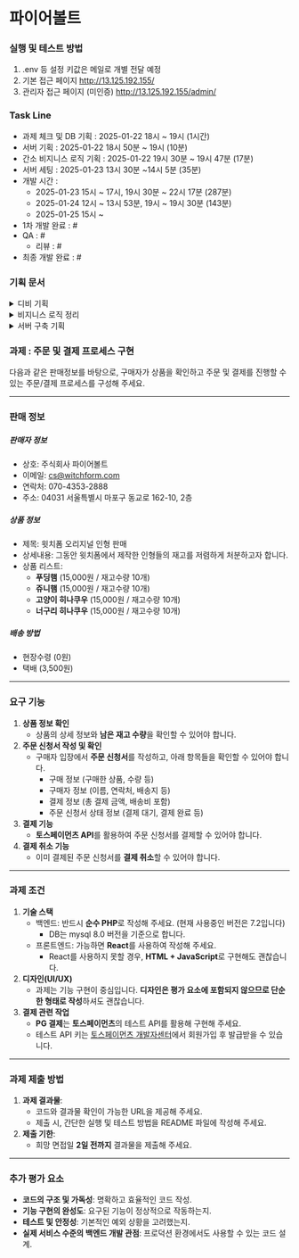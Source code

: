 # 파이어볼트

### 실행 및 테스트 방법
1. .env 등 설정 키값은 메일로 개별 전달 예정
2. 기본 접근 페이지 http://13.125.192.155/
3. 관리자 접근 페이지 (미인증) http://13.125.192.155/admin/

### Task Line
- 과제 체크 및 DB 기획 : 2025-01-22 18시 ~ 19시 (1시간)
- 서버 기획 : 2025-01-22 18시 50분 ~ 19시 (10분)
- 간소 비지니스 로직 기획 : 2025-01-22 19시 30분 ~ 19시 47분 (17분)
- 서버 세팅 : 2025-01-23 13시 30분 ~14시 5분 (35분)
- 개발 시간 : 
  - 2025-01-23 15시 ~ 17시, 19시 30분 ~ 22시 17분 (287분)
  - 2025-01-24 12시 ~ 13시 53분, 19시 ~ 19시 30분 (143분)
  - 2025-01-25 15시 ~ 
- 1차 개발 완료 : #
- QA : #
    - 리뷰 : #
- 최종 개발 완료 : #


### 기획 문서
<details><summary>디비 기획
</summary>

- 업체 Table : **companies**
    1. id
    2. 상호명 : name
    3. 이메일 : email
    4. 연락처 : contact
    5. 우편번호 : postal_code
    6. 주소 : address
    7. 등록 시간 : created_dt
    8. 수정 시간 : updated_dt
    - SQL Table

        ```sql
        CREATE TABLE companies (
            id INT AUTO_INCREMENT PRIMARY KEY,
            name VARCHAR(100) NOT NULL,
            email VARCHAR(100) NOT NULL,
            contact VARCHAR(20) NOT NULL,
            postal_code VARCHAR(10),
            address TEXT NOT NULL,
            created_dt DATETIME DEFAULT CURRENT_TIMESTAMP,
            updated_dt DATETIME DEFAULT CURRENT_TIMESTAMP ON UPDATE CURRENT_TIMESTAMP
        );
        ```


---

- 상품 게시 Table : **posts**
    1. id
    2. 업체 id : company_id
    3. 제목 : title
    4. 상세 내용 : content
    5. 등록 시간 : created_dt
    6. 수정 시간 : updated_dt
    - SQL Table

        ```sql
        CREATE TABLE posts (
            id INT AUTO_INCREMENT PRIMARY KEY,
            company_id INT NOT NULL,
            title VARCHAR(200) NOT NULL,
            content TEXT,
            created_dt DATETIME DEFAULT CURRENT_TIMESTAMP,
            updated_dt DATETIME DEFAULT CURRENT_TIMESTAMP ON UPDATE CURRENT_TIMESTAMP,
            FOREIGN KEY (company_id) REFERENCES companies(id)
        );
        ```

- 상품 Table : **products**
    1. id
    2. 업체 id : company_id
    3. 상품명 : name
    4. 가격 : price
    5. 할인된 가격 : discounted_price
    6. 할인 표출 형태 (- or %) : discount_format
    7. 등록 시간 : created_dt
    8. 수정 시간 : updated_dt
    - SQL Table

        ```sql
        CREATE TABLE products (
            id INT AUTO_INCREMENT PRIMARY KEY,
            company_id INT NOT NULL,
            name VARCHAR(100) NOT NULL,
            price INT NOT NULL,
            discounted_price INT,
            discount_format VARCHAR(10),
            created_dt DATETIME DEFAULT CURRENT_TIMESTAMP,
            updated_dt DATETIME DEFAULT CURRENT_TIMESTAMP ON UPDATE CURRENT_TIMESTAMP,
            FOREIGN KEY (company_id) REFERENCES companies(id)
        );
        ```

    - 재고 Table : **product_inventories**
        1. id
        2. 상품 id
        3. 업체 id : company_id
        4. 총 재고 : total_inventory
        5. 현재 재고 : current_inventory
        6. 등록 시간 : created_dt
        7. 수정 시간 : updated_dt
        - SQL Table

            ```sql
            CREATE TABLE product_inventories (
                id INT AUTO_INCREMENT PRIMARY KEY,
                product_id INT NOT NULL,
                company_id INT NOT NULL,
                total_inventory INT NOT NULL DEFAULT 0,
                current_inventory INT NOT NULL DEFAULT 0,
                created_dt DATETIME DEFAULT CURRENT_TIMESTAMP,
                updated_dt DATETIME DEFAULT CURRENT_TIMESTAMP ON UPDATE CURRENT_TIMESTAMP,
                FOREIGN KEY (product_id) REFERENCES products(id),
                FOREIGN KEY (company_id) REFERENCES companies(id)
            );
            ```

- 게시 ↔ 상품 연관 Table : **post_products**
    1. id
    2. 업체 id : company_id
    3. 게시 id : post_id
    4. 상품 id : product_id
    5. post 내 판매 가능 최대 상품 수 (재고와 별개) : posted_inventory
    6. 등록 시간 : created_dt
    7. 수정 시간 : updated_dt
    - SQL Table

        ```sql
        CREATE TABLE post_products (
            id INT AUTO_INCREMENT PRIMARY KEY,
            company_id INT NOT NULL,
            post_id INT NOT NULL,
            product_id INT NOT NULL,
            posted_inventory INT NOT NULL DEFAULT 0,
            created_dt DATETIME DEFAULT CURRENT_TIMESTAMP,
            updated_dt DATETIME DEFAULT CURRENT_TIMESTAMP ON UPDATE CURRENT_TIMESTAMP,
            FOREIGN KEY (company_id) REFERENCES companies(id),
            FOREIGN KEY (post_id) REFERENCES posts(id),
            FOREIGN KEY (product_id) REFERENCES products(id)
        );
        ```

- 게시 ↔ 배송 연관 Table: **post_delivery**
    1. id
    2. 업체 id : company_id
    3. 게시 id : post_id
    4. 현장 수령 비용 : pickup_cost : null의 경우 사용 불가
    5. 택배 배송 비용 : delivery_cost : null의 경우 사용 불가
    6. 특정 결제 금액부터의 배송 비용 : free_delivery_amount : null의 경우 사용 불가
    7. 이외 배송 방법 : extra_delivery_method  : null의 경우 사용 불가
    8. 이외 배송 방법 비용 :  extra_delivery_cost  : null의 경우 사용 불가
    9. 등록 시간 : created_dt
    10. 수정 시간 : updated_dt
    - SQL Table

        ```sql
        CREATE TABLE post_delivery (
        id INT AUTO_INCREMENT PRIMARY KEY,
        company_id INT NOT NULL,
        post_id INT NOT NULL,
        pickup_cost INT DEFAULT NULL,
        delivery_cost INT DEFAULT 3500,
        free_delivery_amount INT DEFAULT NULL,
        extra_delivery_method VARCHAR(50),
        extra_delivery_cost INT DEFAULT NULL,
        created_dt DATETIME DEFAULT CURRENT_TIMESTAMP,
        updated_dt DATETIME DEFAULT CURRENT_TIMESTAMP ON UPDATE CURRENT_TIMESTAMP,
        FOREIGN KEY (company_id) REFERENCES companies(id),
        FOREIGN KEY (post_id) REFERENCES posts(id)
        );
        ```


---

- 주문 Table : **orders**
    1. id
    2. 업체 id : company_id
    3. 게시 id : post_id
    4. 주문 번호 : order_number : 년월일His+user_id(더미값)+랜덤숫자(4자)
    5. 구매자명 : customer_name
    6. 구매자 이메일 : customer_email
    7. 구매자 연락처 : customer_phone
    8. 배송 방법 : delivery_type
    9. 배송비 : delivery_cost
    10. 우편번호 : postal_code
    11. 주소 : address
    12. 총 결제 금액 : total_amount
    13. 주문 상태 : status (ENUM - pending, paid, cancelled, completed)
    14. 등록 시간 : created_dt
    15. 수정 시간 : updated_dt
    - SQL Table

        ```sql
        CREATE TABLE orders (
            id INT AUTO_INCREMENT PRIMARY KEY,
            company_id INT NOT NULL,
            post_id INT NOT NULL,
            order_number VARCHAR(20) NOT NULL,
            customer_name VARCHAR(50) NOT NULL,
            customer_email VARCHAR(100),
            customer_phone VARCHAR(20) NOT NULL,
            delivery_type VARCHAR(20) NOT NULL,
            delivery_cost INT DEFAULT 0,
            postal_code VARCHAR(10),
            address TEXT,
            total_amount INT NOT NULL,
            order_status ENUM('pending', 'paid', 'cancelled', 'completed') DEFAULT 'pending',
            created_dt DATETIME DEFAULT CURRENT_TIMESTAMP,
            updated_dt DATETIME DEFAULT CURRENT_TIMESTAMP ON UPDATE CURRENT_TIMESTAMP,
            FOREIGN KEY (company_id) REFERENCES companies(id),
            FOREIGN KEY (post_id) REFERENCES posts(id)
        );
        ```

- 주문 ↔ 상품 연관 Table: **order_products**
    1. id
    2. 게시 id : post_id
    3. 주문 id : order_id
    4. 상품 id : product_id
    5. 수량 : quantity
    6. 구매 당시 가격 : price
    7. 등록 시간 : created_dt
    - SQL Table

        ```sql
        CREATE TABLE order_items (
            id INT AUTO_INCREMENT PRIMARY KEY,
            post_id INT NOT NULL,
            order_id INT NOT NULL,
            product_id INT NOT NULL,
            quantity INT NOT NULL,
            price INT NOT NULL,
            created_dt DATETIME DEFAULT CURRENT_TIMESTAMP,
            FOREIGN KEY (post_id) REFERENCES posts(id),
            FOREIGN KEY (order_id) REFERENCES orders(id),
            FOREIGN KEY (product_id) REFERENCES products(id)
        );
        ```

- 결제 정보 Table: **payments**
    1. id : 토스 페이먼트 결제 키값으로 활용
    2. 주문 id : order_id
    3. 결제 관련 정보 저장 : mid
    4. 결제 방식 : payment_type
    5. 결제 금액 : amount
    6. 취소 금액 : cancelled_amount
    7. tax 금액 : tax_amount
    8. 결제 상태 : status (ENUM - ready, paid, cancelled, failed)
    9. 결제 완료 시간 : paid_at
    10. 결제 취소 시간 : cancelled_at
    11. 취소 사유 : cancel_reason
    12. 실패 사유 : fail_reason
    13. 등록 시간 : created_dt
    14. 수정 시간 : updated_dt
    - SQL Table

        ```sql
        
        CREATE TABLE payments (
            id INT AUTO_INCREMENT PRIMARY KEY,
            order_id INT NOT NULL,
            mid VARCHAR(100) DEFAULT NULL COMMENT '결제 관련 id',
            payment_type VARCHAR(50) NOT NULL,
            amount INT NOT NULL,
            cancelled_amount INT DEFAULT NULL,
            tax_amount INT DEFAULT NULL,
            status ENUM('ready', 'paid', 'cancelled', 'failed') DEFAULT 'ready',
            paid_at DATETIME DEFAULT NULL,
            cancelled_at DATETIME DEFAULT NULL,
            cancel_reason TEXT DEFAULT NULL,
            fail_reason TEXT DEFAULT NULL,
            created_dt DATETIME DEFAULT CURRENT_TIMESTAMP,
            updated_dt DATETIME DEFAULT CURRENT_TIMESTAMP ON UPDATE CURRENT_TIMESTAMP,
            FOREIGN KEY (order_id) REFERENCES orders(id)
        );
        ```

    - 이외 카드 정보등 미저장
</details>



<details><summary>비지니스 로직 정리
</summary>

1. 상품 목록 페이지
    1. posts와 연관 products 정보를 간소하게 표출
        1. 상품명
        2. 재고
        3. 개당 금액
    2. 선택하여 상세 접근
    3. 품절 표기
2. 상품 상세 페이지
    1. posts 정보 표출
    2. products 리스트 표출
        1. 상품 선택 및 요금 계산
        2. 주문하기 처리
3. 주문 처리 페이지
    1. 주문 처리
        1. 재고 감소
    2. 주문 내용 표출
    3. 결제 방법 선택
    4. 결제하기 처리
4. 토스 페이먼츠 결제 처리
    1. 토스 api 활용
5. 결제 결과 페이지
    1. 실패 시 재고 증가
6. 주문 리스트 페이지(전체 표출)
    1. 주문, 결제 리스트 및 데이터 표출
        1. 상태 표시
        2. 결제, 주문 정보 표출
    2. 결제 취소하기 기능 처리
</details>


<details><summary>서버 구축 기획
</summary>

- AWS 사용
    - Amazon linux2 AMI 사용
        - t2.micro 프리티어

        ```bash
        # 시스템 업데이트
        sudo yum update -y
        
        # PHP 7.2 설치
        sudo amazon-linux-extras install -y php7.2
        
        # PHP 필수 모듈 설치
        sudo yum install php php-cli php-common php-dba php-gd php-json php-mbstring php-mysqlnd php-opcache php-xml php-soap
        ```

    - RDS
        - mysql 8.0 사용
            - db.t2.micro 사용
    - S3 (미사용)
        - 상품 이미지 필요 시 저장
</details>





### 과제 : 주문 및 결제 프로세스 구현
다음과 같은 판매정보를 바탕으로, 구매자가 상품을 확인하고 주문 및 결제를 진행할 수 있는 주문/결제 프로세스를 구성해 주세요.

---
### 판매 정보
##### **판매자 정보**
- 상호: 주식회사 파이어볼트
- 이메일: cs@witchform.com
- 연락처: 070-4353-2888
- 주소: 04031 서울특별시 마포구 동교로 162-10, 2층

##### **상품 정보**
- 제목: 윗치폼 오리지널 인형 판매
- 상세내용: 그동안 윗치폼에서 제작한 인형들의 재고를 저렴하게 처분하고자 합니다.
- 상품 리스트:
    - **푸딩햄** (15,000원 / 재고수량 10개)
    - **쥬니햄** (15,000원 / 재고수량 10개)
    - **고양이 히나쿠우** (15,000원 / 재고수량 10개)
    - **너구리 히나쿠우** (15,000원 / 재고수량 10개)

##### **배송 방법**
- 현장수령 (0원)
- 택배 (3,500원)
---

### **요구 기능**

1. **상품 정보 확인**
    - 상품의 상세 정보와 **남은 재고 수량**을 확인할 수 있어야 합니다.
2. **주문 신청서 작성 및 확인**
    - 구매자 입장에서 **주문 신청서**를 작성하고, 아래 항목들을 확인할 수 있어야 합니다.
        - 구매 정보 (구매한 상품, 수량 등)
        - 구매자 정보 (이름, 연락처, 배송지 등)
        - 결제 정보 (총 결제 금액, 배송비 포함)
        - 주문 신청서 상태 정보 (결제 대기, 결제 완료 등)
3. **결제 기능**
    - **토스페이먼츠 API**를 활용하여 주문 신청서를 결제할 수 있어야 합니다.
4. **결제 취소 기능**
    - 이미 결제된 주문 신청서를 **결제 취소**할 수 있어야 합니다.

---

### **과제 조건**

1. **기술 스택**
    - 백엔드: 반드시 **순수 PHP**로 작성해 주세요. (현재 사용중인 버전은 7.2입니다)
        - DB는 mysql 8.0 버전을 기준으로 합니다.
    - 프론트엔드: 가능하면 **React**를 사용하여 작성해 주세요.
        - React를 사용하지 못할 경우, **HTML + JavaScript**로 구현해도 괜찮습니다.
2. **디자인(UI/UX)**
    - 과제는 기능 구현이 중심입니다. **디자인은 평가 요소에 포함되지 않으므로 단순한 형태로 작성**하셔도 괜찮습니다.
3. **결제 관련 작업**
    - **PG 결제**는 **토스페이먼츠**의 테스트 API를 활용해 구현해 주세요.
    - 테스트 API 키는 [토스페이먼츠 개발자센터](https://developers.tosspayments.com/)에서 회원가입 후 발급받을 수 있습니다.

---

### **과제 제출 방법**

1. **과제 결과물**:
    - 코드와 결과물 확인이 가능한 URL을 제공해 주세요.
    - 제출 시, 간단한 실행 및 테스트 방법을 README 파일에 작성해 주세요.
2. **제출 기한**:
    - 희망 면접일 **2일 전까지** 결과물을 제출해 주세요.

---

### **추가 평가 요소**

- **코드의 구조 및 가독성**: 명확하고 효율적인 코드 작성.
- **기능 구현의 완성도**: 요구된 기능이 정상적으로 작동하는지.
- **테스트 및 안정성**: 기본적인 예외 상황을 고려했는지.
- **실제 서비스 수준의 백엔드 개발 관점**: 프로덕션 환경에서도 사용할 수 있는 코드 설계.